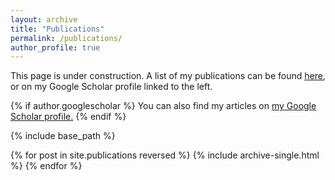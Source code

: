 ```yaml
---
layout: archive
title: "Publications"
permalink: /publications/
author_profile: true
---
```


This page is under construction. A list of my publications can be found <a href="http://staff.scem.uws.edu.au/~andrew/pubs/index.html">here</a>, or on my Google Scholar profile linked to the left.

{% if author.googlescholar %}
  You can also find my articles on <u><a href="{{author.googlescholar}}">my Google Scholar profile</a>.</u>
{% endif %}

{% include base_path %}

{% for post in site.publications reversed %}
  {% include archive-single.html %}
{% endfor %}
